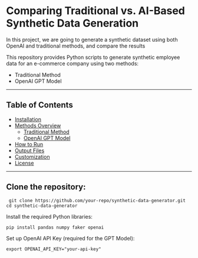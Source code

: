 # Comparing Traditional vs. AI-Based Synthetic Data Generation

In this project, we are going to generate a synthetic dataset using both OpenAI and traditional methods, and compare the results

This repository provides Python scripts to generate synthetic employee data for an e-commerce company using two methods:
* Traditional Method 
* OpenAI GPT Model

---

## Table of Contents  
- [Installation](#installation)  
- [Methods Overview](#methods-overview)  
  - [Traditional Method](#traditional-method)  
  - [OpenAI GPT Model](#openai-gpt-model)  
- [How to Run](#how-to-run)  
- [Output Files](#output-files)  
- [Customization](#customization)  
- [License](#license)  

---





   ##  Clone the repository:

```
 git clone https://github.com/your-repo/synthetic-data-generator.git
cd synthetic-data-generator
 ```

Install the required Python libraries:

```
pip install pandas numpy faker openai
 ```

Set up OpenAI API Key (required for the GPT Model):

```
export OPENAI_API_KEY="your-api-key" 
```

